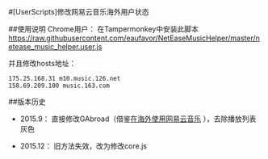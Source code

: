 #[UserScripts]修改网易云音乐海外用户状态


##使用说明
Chrome用户： 在Tampermonkey中安装此脚本 https://raw.githubusercontent.com/eaufavor/NetEaseMusicHelper/master/netease_music_helper.user.js

并且修改hosts地址：
```
175.25.168.31 m10.music.126.net
158.69.209.100 music.163.com
```

##版本历史
* 2015.9： 直接修改GAbroad（借鉴[在海外使用网易云音乐](http://www.sudodev.cn/music-163-access-abroad/)
），去除播放列表灰色

* 2015.12： 旧方法失效，改为修改core.js 
